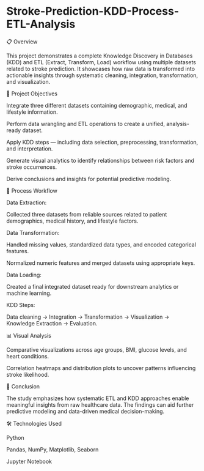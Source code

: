# Stroke-Prediction-KDD-Process-ETL-Analysis
📋 Overview

This project demonstrates a complete Knowledge Discovery in Databases (KDD) and ETL (Extract, Transform, Load) workflow using multiple datasets related to stroke prediction. It showcases how raw data is transformed into actionable insights through systematic cleaning, integration, transformation, and visualization.

🚀 Project Objectives

Integrate three different datasets containing demographic, medical, and lifestyle information.

Perform data wrangling and ETL operations to create a unified, analysis-ready dataset.

Apply KDD steps — including data selection, preprocessing, transformation, and interpretation.

Generate visual analytics to identify relationships between risk factors and stroke occurrences.

Derive conclusions and insights for potential predictive modeling.

🧩 Process Workflow

Data Extraction:

Collected three datasets from reliable sources related to patient demographics, medical history, and lifestyle factors.

Data Transformation:

Handled missing values, standardized data types, and encoded categorical features.

Normalized numeric features and merged datasets using appropriate keys.

Data Loading:

Created a final integrated dataset ready for downstream analytics or machine learning.

KDD Steps:

Data cleaning → Integration → Transformation → Visualization → Knowledge Extraction → Evaluation.

📊 Visual Analysis

Comparative visualizations across age groups, BMI, glucose levels, and heart conditions.

Correlation heatmaps and distribution plots to uncover patterns influencing stroke likelihood.

🧾 Conclusion

The study emphasizes how systematic ETL and KDD approaches enable meaningful insights from raw healthcare data. The findings can aid further predictive modeling and data-driven medical decision-making.

🛠️ Technologies Used

Python

Pandas, NumPy, Matplotlib, Seaborn

Jupyter Notebook
